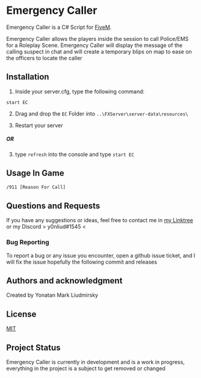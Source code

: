 # Emergency Caller

Emergency Caller is a C# Script for [FiveM](https://fivem.net/).

Emergency Caller allows the players inside the session to call Police/EMS for a Roleplay Scene. Emergency Caller will display the message of the calling suspect in chat and will create a temporary blips on map to ease on the officers to locate the caller

## Installation



1) Inside your server.cfg, type the following command:

```
start EC
```
2) Drag and drop the `EC` Folder into ``..\FXServer\server-data\resources\``

3) Restart your server

##### OR

3) type ``refresh`` into the console and type ``start EC``

## Usage In Game

```bash
/911 [Reason For Call]
```

## Questions and Requests
If you have any suggestions or ideas, feel free to  contact me in [my Linktree](https://linktr.ee/YonLiud) or my Discord > y0nliud#1545 <

### Bug Reporting
To report a bug or any issue you encounter, open a github issue ticket, and I will fix the issue hopefully the following commit and releases 

## Authors and acknowledgment
Created by Yonatan Mark Liudmirsky



## License
[MIT](https://choosealicense.com/licenses/mit/)

## Project Status

Emergency Caller is currently in development and is a work in progress, everything in the project is a subject to get removed or changed